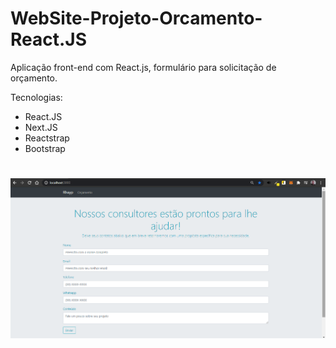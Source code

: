 # WebSite-Projeto-Orcamento-React.JS
Aplicação front-end com React.js, formulário para solicitação de orçamento.

Tecnologias:
 - React.JS
 - Next.JS
 - Reactstrap
 - Bootstrap
#
![](https://github.com/Ramon-Goveia/WebSite-Projeto-Orcamento-React.JS/blob/master/screenshot_20201210_130143.png)
